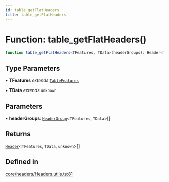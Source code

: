```yaml
---
id: table_getFlatHeaders
title: table_getFlatHeaders
---
```


# Function: table\_getFlatHeaders()

```ts
function table_getFlatHeaders<TFeatures, TData>(headerGroups): Header<TFeatures, TData, unknown>[]
```

## Type Parameters

• **TFeatures** *extends* [`TableFeatures`](../interfaces/tablefeatures.md)

• **TData** *extends* `unknown`

## Parameters

• **headerGroups**: [`HeaderGroup`](../interfaces/headergroup.md)\<`TFeatures`, `TData`\>[]

## Returns

[`Header`](../type-aliases/header.md)\<`TFeatures`, `TData`, `unknown`\>[]

## Defined in

[core/headers/Headers.utils.ts:81](https://github.com/TanStack/table/blob/b1e6b79157b0debc7222660572b06c8b857f4605/packages/table-core/src/core/headers/Headers.utils.ts#L81)
